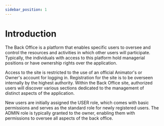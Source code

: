 ```yaml
---
sidebar_position: 1
---
```


# Introduction

The Back Office is a platform that enables specific users to oversee and control the resources and activities in which other users will participate.
Typically, the individuals with access to this platform hold managerial positions or have ownership rights over the application.

Access to the site is restricted to the use of an official Animator's or Owner's account for logging in. Registration for the site is to be overseen internally by the highest authority. Within the Back Office site, authorized users will discover various sections dedicated to the management of distinct aspects of the application.

New users are initially assigned the USER role, which comes with basic permissions and serves as the standard role for newly registered users. The ADMIN role is typically granted to the owner, enabling them with permissions to oversee all aspects of the back office.
